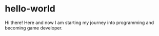 # hello-world

Hi there!
Here and now I am starting my journey into programming and becoming game developer.

